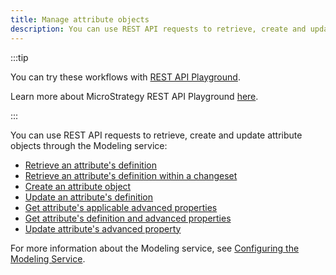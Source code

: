 ```yaml
---
title: Manage attribute objects
description: You can use REST API requests to retrieve, create and update attribute objects through the Modeling service.
---
```


<Available since="2021 Update 1" />

:::tip

You can try these workflows with [REST API Playground](https://www.postman.com/microstrategysdk/workspace/microstrategy-rest-api/folder/16131298-df3dd3da-b225-4637-93dd-c41579ce1074?ctx=documentation).

Learn more about MicroStrategy REST API Playground [here](/docs/getting-started/playground.md).

:::

You can use REST API requests to retrieve, create and update attribute objects through the Modeling service:

- [Retrieve an attribute's definition](retrieve-an-attributes-definition.md)
- [Retrieve an attribute's definition within a changeset](retrieve-an-attributes-definition-within-a-changeset.md)
- [Create an attribute object](create-an-attribute-object.md)
- [Update an attribute's definition](update-an-attributes-definition.md)
- [Get attribute's applicable advanced properties](get-attribute-applicable-advanced-properties.md) <Available since="2021 Update 9" inline />
- [Get attribute's definition and advanced properties](get-attribute-with-advanced-properties.md) <Available since="2021 Update 9" inline />
- [Update attribute's advanced property](update-attribute-advanced-property.md) <Available since="2021 Update 9" inline />

For more information about the Modeling service, see [Configuring the Modeling Service](https://www2.microstrategy.com/producthelp/Current/InstallConfig/en-us/Content/modeling_service.htm).
